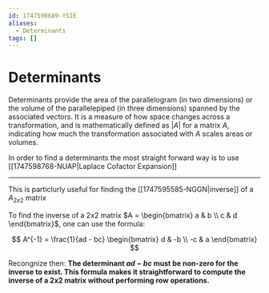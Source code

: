 ```yaml
---
id: 1747598689-YSIE
aliases:
  - Determinants
tags: []
---
```


# Determinants

Determinants provide the area of the parallelogram (in two dimensions) or the volume of the parallelepiped (in three dimensions) spanned by the associated vectors. It is a measure of how space changes across a transformation, and is mathematically defined as $|A|$ for a matrix $A$, indicating how much the transformation associated with $A$ scales areas or volumes.

In order to find a determinants the most straight forward way is to use [[1747598768-NUAP|Laplace Cofactor Expansion]]

---

This is particlurly useful for finding the [[1747595585-NGGN|inverse]] of a $A_{2x2}$ matrix

To find the inverse of a 2x2 matrix $A = \begin{bmatrix} a & b \\ c & d \end{bmatrix}$, one can use the formula:

$$ A^{-1} = \frac{1}{ad - bc} \begin{bmatrix} d & -b \\ -c & a \end{bmatrix} $$

Recongnize then:
**The determinant $ad - bc$ must be non-zero for the inverse to exist. This formula makes it straightforward to compute the inverse of a 2x2 matrix without performing row operations.**

